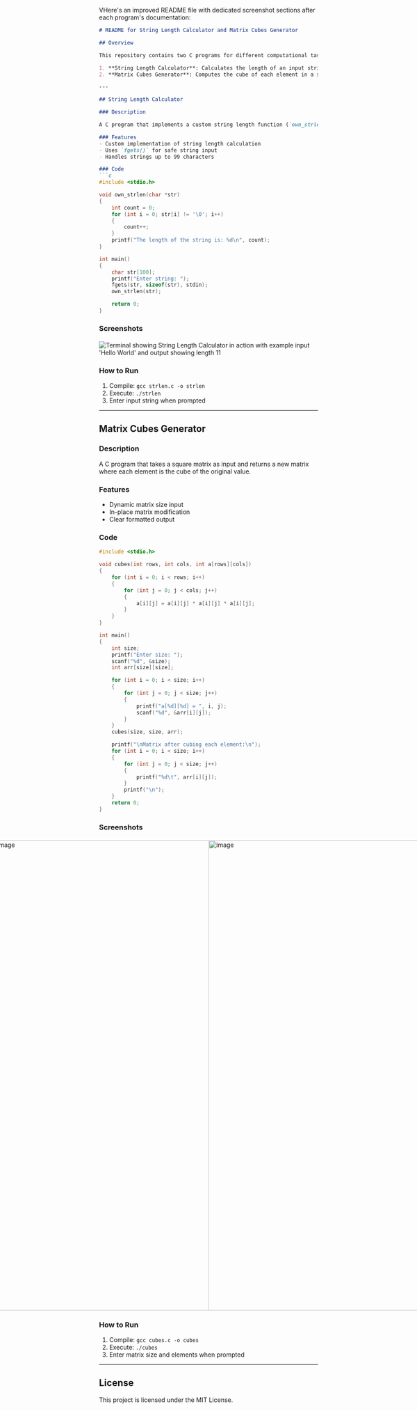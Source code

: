 VHere's an improved README file with dedicated screenshot sections after each program's documentation:

```markdown
# README for String Length Calculator and Matrix Cubes Generator

## Overview

This repository contains two C programs for different computational tasks:

1. **String Length Calculator**: Calculates the length of an input string
2. **Matrix Cubes Generator**: Computes the cube of each element in a square matrix

---

## String Length Calculator

### Description

A C program that implements a custom string length function (`own_strlen`) that counts characters until the null terminator (`\0`) is encountered.

### Features
- Custom implementation of string length calculation
- Uses `fgets()` for safe string input
- Handles strings up to 99 characters

### Code
```c
#include <stdio.h>

void own_strlen(char *str)
{
    int count = 0;
    for (int i = 0; str[i] != '\0'; i++)
    {
        count++;
    }
    printf("The length of the string is: %d\n", count);
}

int main()
{
    char str[100];
    printf("Enter string: ");
    fgets(str, sizeof(str), stdin);
    own_strlen(str);

    return 0;
}
```

### Screenshots
<div style="display: flex; justify-content: center; margin: 20px 0">
  <img src="https://placehold.co/600x400" alt="Terminal showing String Length Calculator in action with example input 'Hello World' and output showing length 11" />
</div>

### How to Run
1. Compile: `gcc strlen.c -o strlen`
2. Execute: `./strlen`
3. Enter input string when prompted

---

## Matrix Cubes Generator

### Description

A C program that takes a square matrix as input and returns a new matrix where each element is the cube of the original value.

### Features
- Dynamic matrix size input
- In-place matrix modification
- Clear formatted output

### Code
```c
#include <stdio.h>

void cubes(int rows, int cols, int a[rows][cols])
{
    for (int i = 0; i < rows; i++)
    {
        for (int j = 0; j < cols; j++)
        {
            a[i][j] = a[i][j] * a[i][j] * a[i][j];
        }
    }
}

int main()
{
    int size;
    printf("Enter size: ");
    scanf("%d", &size);
    int arr[size][size];

    for (int i = 0; i < size; i++)
    {
        for (int j = 0; j < size; j++)
        {
            printf("a[%d][%d] = ", i, j);
            scanf("%d", &arr[i][j]);
        }
    }
    cubes(size, size, arr);

    printf("\nMatrix after cubing each element:\n");
    for (int i = 0; i < size; i++)
    {
        for (int j = 0; j < size; j++)
        {
            printf("%d\t", arr[i][j]);
        }
        printf("\n");
    }
    return 0;
}
```

### Screenshots
<div style="display: flex; justify-content: center; margin: 20px 0">

 <img width="1920" height="1080" alt="image" src="https://github.com/user-attachments/assets/5cea4f81-ec7d-4fda-91c8-f4bf75f81a84" />

 <img width="1920" height="1080" alt="image" src="https://github.com/user-attachments/assets/a9d3f1fc-f349-4072-91d9-dde6716b59b5" />
</div>

### How to Run
1. Compile: `gcc cubes.c -o cubes`
2. Execute: `./cubes`
3. Enter matrix size and elements when prompted

---

## License
This project is licensed under the MIT License.
```
